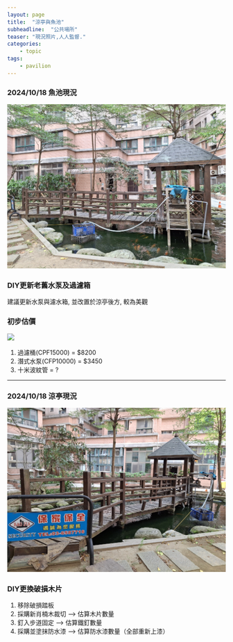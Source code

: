 ```yaml
---
layout: page
title:  "涼亭與魚池"
subheadline:  "公共場所"
teaser: "現況照片,人人監督."
categories:
    - topic
tags:
    - pavilion
---
```


### 2024/10/18 魚池現況
![](https://github.com/coconutcity30050/community27/blob/gh-pages/assets/place/%E6%B6%BC%E4%BA%AD_%E6%AD%A3%E9%9D%A2_20241018.jpg?raw=true)

### DIY更新老舊水泵及過濾箱
建議更新水泵與濾水箱, 並改置於涼亭後方, 較為美觀

### 初步估價  
![](http://img.alicdn.com/imgextra/i4/2414698431/O1CN01FHIDE82C9Rzh0Qjoj_!!2414698431.jpg)
1. 過濾桶(CPF15000) = $8200
2. 潛式水泵(CFP10000) = $3450 
3. 十米波紋管 = ?

---
### 2024/10/18 涼亭現況 
![](https://github.com/coconutcity30050/community27/blob/gh-pages/assets/place/%E6%B6%BC%E4%BA%AD_%E6%AD%A5%E9%81%93_20241018.jpg?raw=true)

### DIY更換破損木片

1. 移除破損踏板
2. 採購新肖楠木裁切 --> 估算木片數量
3. 釘入步道固定 --> 估算鐵釘數量
4. 採購並塗抹防水漆 --> 估算防水漆數量（全部重新上漆）

